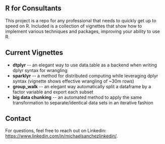 ## R for Consultants
This project is a repo for any professional that needs to quickly get up to speed on R. Included is a collection of vignettes that show how to implement various techniques and packages, improving your ability to use R.

## Current Vignettes 
- **dtplyr** -- an elegant way to use data.table as a backend when writing dplyr syntax for wrangling
- **sparklyr** -- a method for distributed computing while leveraging dplyr syntax (vignette shows effective wrangling of ~30m rows)
- **group_walk** -- an elegant way automatically split a dataframe by a factor variable and export each subset
- **big data chunking** -- an automated method to apply the same transformation to separate/identical data sets in an iterative fashion

## Contact
For questions, feel free to reach out on Linkedin: <https://www.linkedin.com/in/michaelsanchezlinkedin/>.


